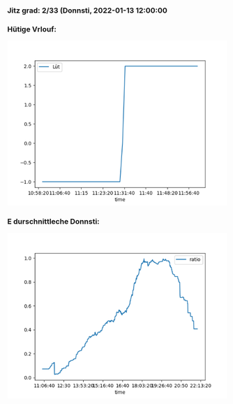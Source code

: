 ### Jitz grad: 2/33 (Donnsti, 2022-01-13 12:00:00

### Hütige Vrlouf:
![Graph](Today.png)

### E durschnittleche Donnsti:
![Graph](Donnsti.png)
